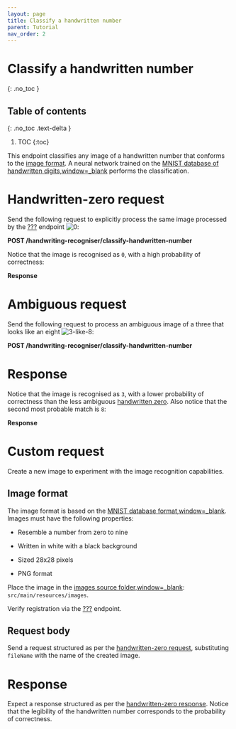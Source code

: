 ```yaml
---
layout: page
title: Classify a handwritten number
parent: Tutorial
nav_order: 2
---
```


# Classify a handwritten number
{: .no_toc }

## Table of contents
{: .no_toc .text-delta }

1. TOC
{:toc}

This endpoint classifies any image of a handwritten number that conforms
to the [image format](#_image_format). A neural network trained on the
[MNIST database of handwritten
digits,window=\_blank](https://en.wikipedia.org/wiki/MNIST_database)
performs the classification.

# Handwritten-zero request

Send the following request to explicitly process the same image
processed by the [???](#tutorial/classify-handwritten-zero.adoc)
endpoint
![0](https://github.com/jon-hatfield-tech-writing/ai-demo/blob/main/src/main/resources/images/0.png?raw=true):

**POST /handwriting-recogniser/classify-handwritten-number**

Notice that the image is recognised as `0`, with a high probability of
correctness:

**Response**

# Ambiguous request

Send the following request to process an ambiguous image of a three that
looks like an eight
![3-like-8](https://github.com/jon-hatfield-tech-writing/ai-demo/blob/main/src/main/resources/images/3-that-looks-like-8.png?raw=true):

**POST /handwriting-recogniser/classify-handwritten-number**

# Response

Notice that the image is recognised as `3`, with a lower probability of
correctness than the less ambiguous [handwritten
zero](#_handwritten_zero_request). Also notice that the second most
probable match is `8`:

**Response**

# Custom request

Create a new image to experiment with the image recognition
capabilities.

## Image format

The image format is based on the [MNIST database
format,window=\_blank](https://en.wikipedia.org/wiki/MNIST_database).
Images must have the following properties:

-   Resemble a number from zero to nine

-   Written in white with a black background

-   Sized 28x28 pixels

-   PNG format

Place the image in the [images source
folder,window=\_blank](https://github.com/jon-hatfield-tech-writing/ai-demo/tree/main/src/main/resources/images):
`src/main/resources/images`.

Verify registration via the
[???](#tutorial/list-example-input-images.adoc) endpoint.

## Request body

Send a request structured as per the [handwritten-zero
request](#_handwritten_zero_request), substituting `fileName` with the
name of the created image.

# Response

Expect a response structured as per the [handwritten-zero
response](#handwritten-zero-response). Notice that the legibility of the
handwritten number corresponds to the probability of correctness.
